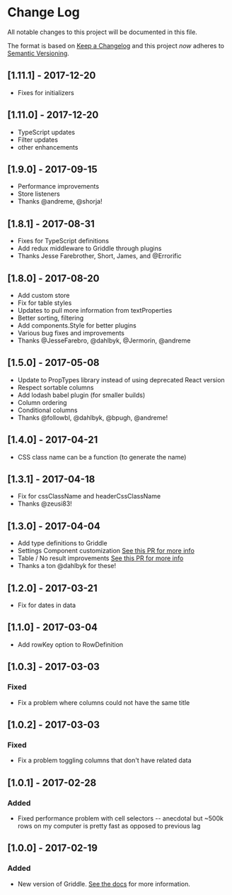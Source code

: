 # Change Log
All notable changes to this project will be documented in this file.

The format is based on [Keep a Changelog](http://keepachangelog.com/) 
and this project _now_ adheres to [Semantic Versioning](http://semver.org/).

## [1.11.1] - 2017-12-20
- Fixes for initializers

## [1.11.0] - 2017-12-20
- TypeScript updates
- Filter updates
- other enhancements

## [1.9.0] - 2017-09-15
- Performance improvements
- Store listeners
- Thanks @andreme, @shorja!

## [1.8.1] - 2017-08-31
- Fixes for TypeScript definitions
- Add redux middleware to Griddle through plugins
- Thanks Jesse Farebrother, Short, James, and @Errorific

## [1.8.0] - 2017-08-20
- Add custom store
- Fix for table styles
- Updates to pull more information from textProperties
- Better sorting, filtering
- Add components.Style for better plugins
- Various bug fixes and improvements
- Thanks @JesseFarebro, @dahlbyk, @Jermorin, @andreme

## [1.5.0] - 2017-05-08
- Update to PropTypes library instead of using deprecated React version
- Respect sortable columns
- Add lodash babel plugin (for smaller builds)
- Column ordering
- Conditional columns
- Thanks @followbl, @dahlbyk, @bpugh, @andreme!

## [1.4.0] - 2017-04-21
- CSS class name can be a function (to generate the name)

## [1.3.1] - 2017-04-18
- Fix for cssClassName and headerCssClassName
- Thanks @zeusi83!

## [1.3.0] - 2017-04-04
- Add type definitions to Griddle
- Settings Component customization [See this PR for more info](https://github.com/GriddleGriddle/Griddle/pull/628)
- Table / No result improvements [See this PR for more info](https://github.com/GriddleGriddle/Griddle/pull/624)
- Thanks a ton @dahlbyk for these!

## [1.2.0] - 2017-03-21
- Fix for dates in data

## [1.1.0] - 2017-03-04
- Add rowKey option to RowDefinition

## [1.0.3] - 2017-03-03
### Fixed
- Fix a problem where columns could not have the same title

## [1.0.2] - 2017-03-03
### Fixed
- Fix a problem toggling columns that don't have related data

## [1.0.1] - 2017-02-28
### Added
- Fixed performance problem with cell selectors -- anecdotal but ~500k rows on my computer is pretty fast as opposed to previous lag

## [1.0.0] - 2017-02-19
### Added
- New version of Griddle. [See the docs](http://griddlegriddle.github.io/Griddle/) for more information.
